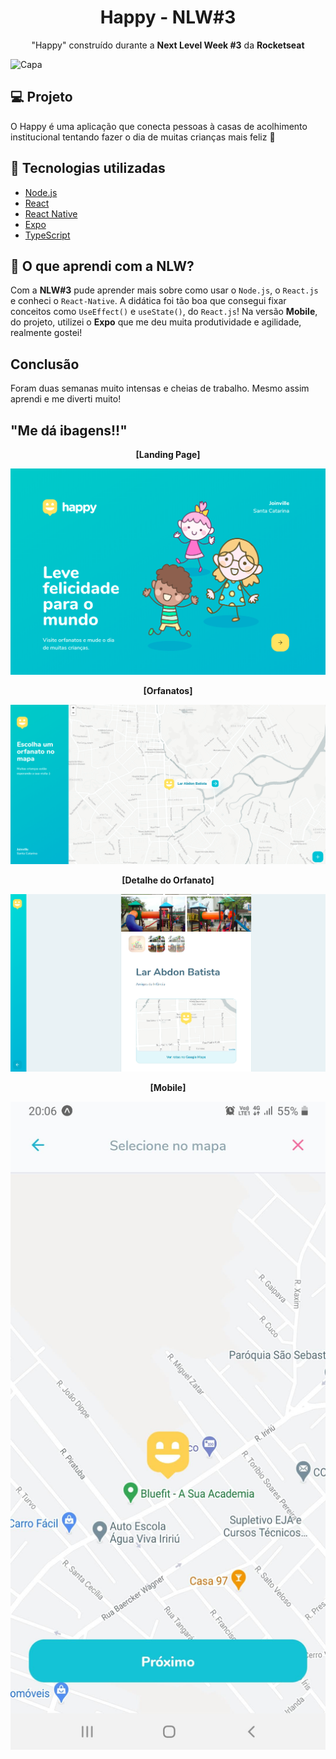 <h1 align="center">Happy - NLW#3</h1>
<p align="center">"Happy" construído durante a <strong>Next Level Week #3</strong> da <strong>Rocketseat</strong></p>

![Capa](https://paste.cyberland.fun/happy.png)

## 💻 Projeto

O Happy é uma aplicação que conecta pessoas à casas de acolhimento institucional tentando fazer o dia de muitas crianças mais feliz 💜

## 🚀 Tecnologias utilizadas

- [Node.js](https://nodejs.org/en/)
- [React](https://reactjs.org)
- [React Native](https://facebook.github.io/react-native/)
- [Expo](https://expo.io/)
- [TypeScript](https://www.typescriptlang.org/)

## 👦 O que aprendi com a NLW?

Com a **NLW#3** pude aprender mais sobre como usar o `Node.js`, o `React.js` e conheci o `React-Native`.
A didática foi tão boa que consegui fixar conceitos como `UseEffect()` e `useState()`, do `React.js`! Na versão **Mobile**, do projeto, utilizei o **Expo** que me deu muita produtividade e agilidade, realmente gostei!

## Conclusão
Foram duas semanas muito intensas e cheias de trabalho. Mesmo assim aprendi e me diverti muito!

## "Me dá ibagens!!"

<p align="center"><strong>[Landing Page]</strong></p>
<p align="center">
  <img src="/.github/happy_landing_page.png" />
</p>

<p align="center"><strong>[Orfanatos]</strong></p>
<p align="center">
  <img src="/.github/happy_view_orphanages.png" />
</p>

<p align="center"><strong>[Detalhe do Orfanato]</strong></p>
<p align="center">
  <img src="/.github/happy_orphanage.png" />
</p>

<p align="center"><strong>[Mobile]</strong></p>
<p align="center">
  <img src="/.github/happy_app.jpg" width=600/>
</p>

